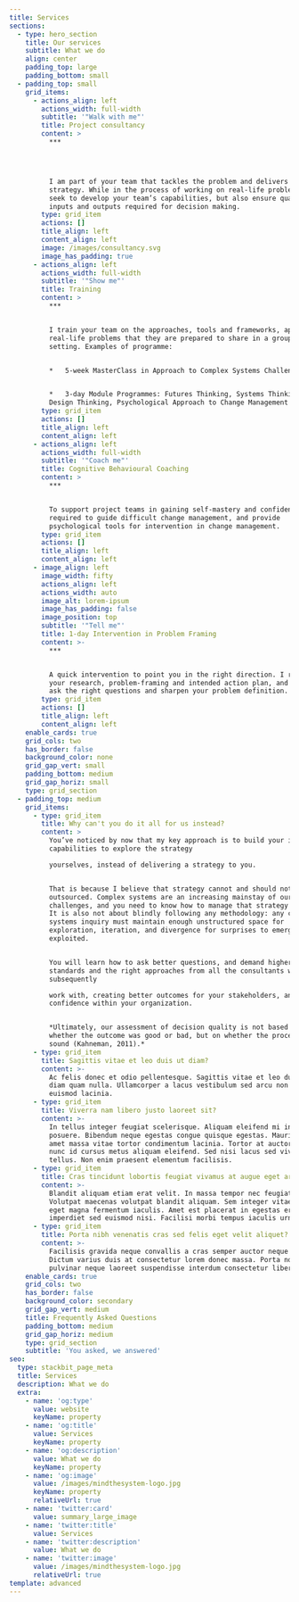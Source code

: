 ```yaml
---
title: Services
sections:
  - type: hero_section
    title: Our services
    subtitle: What we do
    align: center
    padding_top: large
    padding_bottom: small
  - padding_top: small
    grid_items:
      - actions_align: left
        actions_width: full-width
        subtitle: '"Walk with me"'
        title: Project consultancy
        content: >
          ***




          I am part of your team that tackles the problem and delivers the
          strategy. While in the process of working on real-life problems, I
          seek to develop your team’s capabilities, but also ensure quality of
          inputs and outputs required for decision making.
        type: grid_item
        actions: []
        title_align: left
        content_align: left
        image: /images/consultancy.svg
        image_has_padding: true
      - actions_align: left
        actions_width: full-width
        subtitle: '"Show me"'
        title: Training
        content: >
          ***


          I train your team on the approaches, tools and frameworks, applied to
          real-life problems that they are prepared to share in a group training
          setting. Examples of programme:


          *   5-week MasterClass in Approach to Complex Systems Challenges


          *   3-day Module Programmes: Futures Thinking, Systems Thinking,
          Design Thinking, Psychological Approach to Change Management
        type: grid_item
        actions: []
        title_align: left
        content_align: left
      - actions_align: left
        actions_width: full-width
        subtitle: '"Coach me"'
        title: Cognitive Behavioural Coaching
        content: >
          ***


          To support project teams in gaining self-mastery and confidence
          required to guide difficult change management, and provide
          psychological tools for intervention in change management.
        type: grid_item
        actions: []
        title_align: left
        content_align: left
      - image_align: left
        image_width: fifty
        actions_align: left
        actions_width: auto
        image_alt: lorem-ipsum
        image_has_padding: false
        image_position: top
        subtitle: '"Tell me"'
        title: 1-day Intervention in Problem Framing
        content: >-
          ***


          A quick intervention to point you in the right direction. I review
          your research, problem-framing and intended action plan, and help you
          ask the right questions and sharpen your problem definition.
        type: grid_item
        actions: []
        title_align: left
        content_align: left
    enable_cards: true
    grid_cols: two
    has_border: false
    background_color: none
    grid_gap_vert: small
    padding_bottom: medium
    grid_gap_horiz: small
    type: grid_section
  - padding_top: medium
    grid_items:
      - type: grid_item
        title: Why can't you do it all for us instead?
        content: >
          You’ve noticed by now that my key approach is to build your internal
          capabilities to explore the strategy

          yourselves, instead of delivering a strategy to you.


          That is because I believe that strategy cannot and should not be
          outsourced. Complex systems are an increasing mainstay of our
          challenges, and you need to know how to manage that strategy process.
          It is also not about blindly following any methodology: any complex
          systems inquiry must maintain enough unstructured space for
          exploration, iteration, and divergence for surprises to emerge and be
          exploited.


          You will learn how to ask better questions, and demand higher
          standards and the right approaches from all the consultants whom you
          subsequently

          work with, creating better outcomes for your stakeholders, and greater
          confidence within your organization.


          *Ultimately, our assessment of decision quality is not based on
          whether the outcome was good or bad, but on whether the process was
          sound (Kahneman, 2011).*
      - type: grid_item
        title: Sagittis vitae et leo duis ut diam?
        content: >-
          Ac felis donec et odio pellentesque. Sagittis vitae et leo duis ut
          diam quam nulla. Ullamcorper a lacus vestibulum sed arcu non odio
          euismod lacinia.
      - type: grid_item
        title: Viverra nam libero justo laoreet sit?
        content: >-
          In tellus integer feugiat scelerisque. Aliquam eleifend mi in nulla
          posuere. Bibendum neque egestas congue quisque egestas. Mauris sit
          amet massa vitae tortor condimentum lacinia. Tortor at auctor urna
          nunc id cursus metus aliquam eleifend. Sed nisi lacus sed viverra
          tellus. Non enim praesent elementum facilisis.
      - type: grid_item
        title: Cras tincidunt lobortis feugiat vivamus at augue eget arcu?
        content: >-
          Blandit aliquam etiam erat velit. In massa tempor nec feugiat.
          Volutpat maecenas volutpat blandit aliquam. Sem integer vitae justo
          eget magna fermentum iaculis. Amet est placerat in egestas erat
          imperdiet sed euismod nisi. Facilisi morbi tempus iaculis urna.
      - type: grid_item
        title: Porta nibh venenatis cras sed felis eget velit aliquet?
        content: >-
          Facilisis gravida neque convallis a cras semper auctor neque vitae.
          Dictum varius duis at consectetur lorem donec massa. Porta non
          pulvinar neque laoreet suspendisse interdum consectetur libero.
    enable_cards: true
    grid_cols: two
    has_border: false
    background_color: secondary
    grid_gap_vert: medium
    title: Frequently Asked Questions
    padding_bottom: medium
    grid_gap_horiz: medium
    type: grid_section
    subtitle: 'You asked, we answered'
seo:
  type: stackbit_page_meta
  title: Services
  description: What we do
  extra:
    - name: 'og:type'
      value: website
      keyName: property
    - name: 'og:title'
      value: Services
      keyName: property
    - name: 'og:description'
      value: What we do
      keyName: property
    - name: 'og:image'
      value: /images/mindthesystem-logo.jpg
      keyName: property
      relativeUrl: true
    - name: 'twitter:card'
      value: summary_large_image
    - name: 'twitter:title'
      value: Services
    - name: 'twitter:description'
      value: What we do
    - name: 'twitter:image'
      value: /images/mindthesystem-logo.jpg
      relativeUrl: true
template: advanced
---
```

